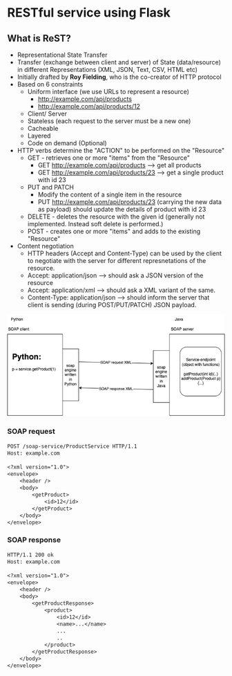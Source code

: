 # RESTful service using Flask

## What is ReST?

-   Representational State Transfer
-   Transfer (exchange between client and server) of State (data/resource) in different Representations (XML, JSON, Text, CSV, HTML etc)
-   Initially drafted by **Roy Fielding**, who is the co-creator of HTTP protocol
-   Based on 6 constraints
    -   Uniform interface (we use URLs to represent a resource)
        -   http://example.com/api/products
        -   http://example.com/api/products/12
    -   Client/ Server
    -   Stateless (each request to the server must be a new one)
    -   Cacheable
    -   Layered
    -   Code on demand (Optional)
-   HTTP verbs determine the "ACTION" to be performed on the "Resource"
    -   GET - retrieves one or more "items" from the "Resource"
        -   GET http://example.com/api/products --> get all products
        -   GET http://example.com/api/products/23 --> get a single product with id 23
    -   PUT and PATCH
        -   Modify the content of a single item in the resource
        -   PUT http://example.com/api/products/23 (carrying the new data as payload) should update the details of product with id 23
    -   DELETE - deletes the resource with the given id (generally not implemented. Instead soft delete is performed.)
    -   POST - creates one or more "items" and adds to the existing "Resource"
-   Content negotiation
    -   HTTP headers (Accept and Content-Type) can be used by the client to negotiate with the server for different represnetations of the resource.
    -   Accept: application/json --> should ask a JSON version of the resource
    -   Accept: application/xml --> should ask a XML variant of the same.
    -   Content-Type: application/json --> should inform the server that client is sending (during POST/PUT/PATCH) JSON payload.

![](./soap.dio.png)

### SOAP request

```
POST /soap-service/ProductService HTTP/1.1
Host: example.com

<?xml version="1.0">
<envelope>
    <header />
    <body>
        <getProduct>
            <id>12</id>
        </getProduct>
    </body>
</envelope>

```

### SOAP response

```
HTTP/1.1 200 ok
Host: example.com

<?xml version="1.0">
<envelope>
    <header />
    <body>
        <getProductResponse>
            <product>
                <id>12</id>
                <name>...</name>
                ...
                ..
            </product>
        </getProductResponse>
    </body>
</envelope>

```
